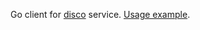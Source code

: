 Go client for [disco](https://github.com/slink-go/disco) service.
[Usage example](https://github.com/slink-go/microservices-discovery-example).


